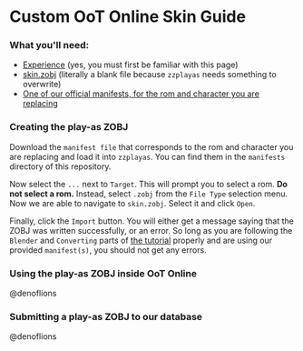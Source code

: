 # Custom OoT Online Skin Guide

### What you'll need:
 - [Experience](http://www.z64.me/guides/blender-play-as) (yes, you must first be familiar with this page)
 - [skin.zobj](./skin.zobj) (literally a blank file because `zzplayas` needs something to overwrite)
 - [One of our official manifests, for the rom and character you are replacing](../manifests)

### Creating the play-as ZOBJ
Download the `manifest file` that corresponds to the rom and character you are replacing and load it into `zzplayas`. You can find them in the `manifests` directory of this repository.

Now select the `...` next to `Target`. This will prompt you to select a rom. __Do not select a rom.__ Instead, select `.zobj` from the `File Type` selection menu. Now we are able to navigate to `skin.zobj`. Select it and click `Open`.

Finally, click the `Import` button. You will either get a message saying that the ZOBJ was written successfully, or an error. So long as you are following the `Blender` and `Converting` parts of [the tutorial](http://www.z64.me/guides/blender-play-as) properly and are using our provided `manifest(s)`, you should not get any errors.

### Using the play-as ZOBJ inside OoT Online
@denoflions

### Submitting a play-as ZOBJ to our database
@denoflions
